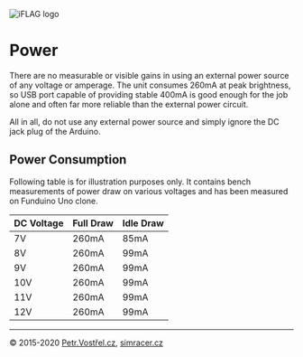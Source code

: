 ![iFLAG logo](http://simracer.cz/iracing/iFlag-logo/logo-full.svg)

Power
=====


There are no measurable or visible gains in using an external power source of any voltage or amperage.
The unit consumes 260mA at peak brightness, so USB port capable of providing stable 400mA is good enough
for the job alone and often far more reliable than the external power circuit.

All in all, do not use any external power source and simply ignore the DC jack plug of the Arduino.


Power Consumption
-----------------

Following table is for illustration purposes only. It contains bench measurements of power draw on various voltages and has been measured on Funduino Uno clone.

| DC Voltage | Full Draw | Idle Draw |
| ---------- | --------- | --------- |
| 7V         |     260mA |      85mA |
| 8V         |     260mA |      99mA |
| 9V         |     260mA |      99mA |
| 10V        |     260mA |      99mA |
| 11V        |     260mA |      99mA |
| 12V        |     260mA |      99mA |


---
© 2015-2020
[Petr.Vostřel.cz](http://petr.vostrel.cz),
[simracer.cz](http://simracer.cz)
